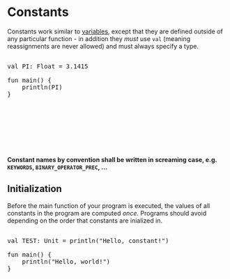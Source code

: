 
# Constants

Constants work similar to [variables](variables.md), except that they are defined outside of any particular function - in addition they *must* use `val` (meaning reassignments are never allowed) and must always specify a type.

<pre><div class="embedded-playground" style="height: 13.5rem">
val PI: Float = 3.1415

fun main() {
    println(PI)
}
</div></pre>

**Constant names by convention shall be written in screaming case, e.g. `KEYWORDS`, `BINARY_OPERATOR_PREC`, ...**

## Initialization

Before the main function of your program is executed, the values of all constants in the program are computed *once*. Programs should avoid depending on the order that constants are inialized in.

<pre><div class="embedded-playground" style="height: 13.5rem">
val TEST: Unit = println("Hello, constant!")

fun main() {
    println("Hello, world!")
}
</div></pre>